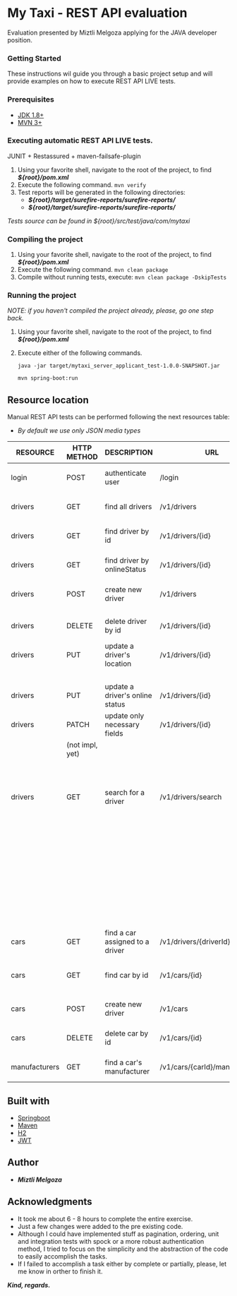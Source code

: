 # My Taxi - REST API evaluation

Evaluation presented by Miztli Melgoza applying for the JAVA developer position.

### Getting Started

These instructions wil guide you through a basic project setup and will provide examples on how to execute REST API LIVE tests.

### Prerequisites

- [JDK 1.8+](https://www.oracle.com/technetwork/java/javase/downloads/java-archive-javase8-2177648.html)
- [MVN 3+](https://maven.apache.org/download.cgi)

### Executing automatic REST API LIVE tests.
JUNIT + Restassured + maven-failsafe-plugin

1. Using your favorite shell, navigate to the root of the project, to find ***${root}/pom.xml*** 
2. Execute the following command. `mvn verify`
3. Test reports will be generated in the following directories:
    - ***${root}/target/surefire-reports/surefire-reports/***
    - ***${root}/target/surefire-reports/surefire-reports/***

*Tests source can be found in ${root}/src/test/java/com/mytaxi*

### Compiling the project
1. Using your favorite shell, navigate to the root of the project, to find ***${root}/pom.xml*** 
2. Execute the following command. `mvn clean package`
3. Compile without running tests, execute:  `mvn clean package -DskipTests`

### Running the project
*NOTE: if you haven't compiled the project already, please, go one step back.*
1. Using your favorite shell, navigate to the root of the project, to find ***${root}/pom.xml*** 
2. Execute either of the following commands. 
    
    ```java -jar target/mytaxi_server_applicant_test-1.0.0-SNAPSHOT.jar```

    ```mvn spring-boot:run```
## Resource location
Manual REST API tests can be performed following the next resources table:
* *By default we use only JSON media types*

| RESOURCE      | HTTP METHOD     | DESCRIPTION                     | URL                           |  HEADERS                      |  QUERY PARAMS                                | BODY   | SUCCESS              | FAILURE             |
| ------------- | --------------- | ------------------------------- | ----------------------------- | ----------------------------- | -------------------------------------------- | -------| -------------------- | ------------------- |
| login         | POST            | authenticate user               | /login                        | Authorization: Bearer {token} | -------------------------------------------- | ------ | HTTP.OK(200)         | HTTP.NOT_FOUND(404) |
| drivers       | GET             | find all drivers                | /v1/drivers                   | Authorization: Bearer {token} | -------------------------------------------- | ------ | HTTP.OK(200)         | HTTP.NOT_FOUND(404) |
| drivers       | GET             | find driver by id               | /v1/drivers/{id}              | Authorization: Bearer {token} | -------------------------------------------- | ------ | HTTP.OK(200)         | HTTP.NOT_FOUND(404) |
| drivers       | GET             | find driver by onlineStatus     | /v1/drivers/{id}              | Authorization: Bearer {token} | (String) onlineStatus={ONLINE, OFFLINE}      | ------ | HTTP.OK(200)         | HTTP.NOT_FOUND(404) |
| drivers       | POST            | create new driver               | /v1/drivers                   | Authorization: Bearer {token} | -------------------------------------------- | {"username":"Miztli Melgoza", "password":"abcd1234"} | HTTP.CREATED(201) | HTTP.CONFLICT(409) |
|               |                 |                                 |                               |                               |                                              |                          |              |                     |
| drivers       | DELETE          | delete driver by id             | /v1/drivers/{id}              | Authorization: Bearer {token} | -------------------------------------------- | ------ | HTTP.NO_CONTENT(204) | HTTP.NOT_FOUND(404) |
| drivers       | PUT             | update a driver's location      | /v1/drivers/{id}              | Authorization: Bearer {token} | (Float) longitude={x.y}                      | ------ | HTTP.NO_CONTENT(204) | HTTP.NOT_FOUND(404) |
|               |                 |                                 |                               |                               | (Float) latitude={-y.x}                      | ------ |                      |                     |
| drivers       | PUT             | update a driver's online status | /v1/drivers/{id}             | Authorization: Bearer {token} | (String) onlineStatus={ONLINE, OFFLINE}      | ------ | HTTP.NO_CONTENT(204) | HTTP.NOT_FOUND(404) |
| drivers       | PATCH           | update only necessary fields    | /v1/drivers/{id}              | Authorization: Bearer {token} | (String) onlineStatus={ONLINE, OFFLINE}      | ------ | HTTP.NO_CONTENT(204) | HTTP.NOT_FOUND(404) |
|               | (not impl, yet) |                                 |                               |                               | (Float) longitude={x.y}                      | ------ |                      |                     |
|               |                 |                                 |                               |                               | (Float) latitude={-y.x}                      | ------ |                      |                     |
|               |                 |                                 |                               |                               | (String) username={''}                       | ------ |                      |                     |
| drivers       | GET             | search for a driver             | /v1/drivers/search            | Authorization: Bearer {token} | (String) username={''}                       | ------ | HTTP.OK(200)         | HTTP.NOT_FOUND(404) |
|               |                 |                                 |                               |                               | (String) onlineStatus={ONLINE, OFFLINE}      | ------ |                      |                     |
|               |                 |                                 |                               |                               | (Integer) rating={x}                         | ------ |                      |                     |
|               |                 |                                 |                               |                               | (String) licensePlate={''}                   | ------ |                      |                     |
|               |                 |                                 |                               |                               | (Integer) seatCount={x}                      | ------ |                      |                     |
|               |                 |                                 |                               |                               | (String) engineType={ELECTRIC,GAS,HYBRID}    | ------ |                      |                     |
|               |                 |                                 |                               |                               | (Boolean) convertible={true, false}          | ------ |                      |                     |
|               |                 |                                 |                               |                               | (String) manufacturerName={}                 | ------ |                      |                     |
| cars          | GET             | find a car assigned to a driver | /v1/drivers/{driverId}/car    | Authorization: Bearer {token} |                                              | ------ | HTTP.OK(200)         | HTTP.NOT_FOUND(404) |
| cars          | GET             | find car by id                  | /v1/cars/{id}                 | Authorization: Bearer {token} | -------------------------------------------- | { "licensePlate":"MEHM", "convertible":true, "rating":9, "engineType":"HYBRID"} | HTTP.OK(200)         | HTTP.NOT_FOUND(404) |
| cars          | POST            | create new driver               | /v1/cars                      | Authorization: Bearer {token} | -------------------------------------------- | {"username":"Miztli Melgoza", "password":"abcd1234"} | HTTP.CREATED(201) | HTTP.CONFLICT(409) |
| cars          | DELETE          | delete car by id                | /v1/cars/{id}                 | Authorization: Bearer {token} | -------------------------------------------- | ---- - | HTTP.NO_CONTENT(204) | HTTP.NOT_FOUND(404) |
| manufacturers | GET             | find a car's manufacturer       | /v1/cars/{carId}/manufacturers| Authorization: Bearer {token} | -------------------------------------------- | ---- - | HTTP.OK(200)         | HTTP.NOT_FOUND(404) |

## Built with
- [Springboot](https://spring.io/projects/spring-boot)
- [Maven](https://maven.apache.org)
- [H2](http://www.h2database.com/html/main.html)
- [JWT](https://github.com/jwtk/jjwt)

## Author
- ***Miztli Melgoza***

## Acknowledgments
- It took me about 6 - 8 hours to complete the entire exercise.
- Just a few changes were added to the pre existing code.
- Although I could have implemented stuff as pagination, ordering, unit and integration tests with spock or a more robust authentication method, I tried to focus on the simplicity and the abstraction of the code to easily accomplish the tasks.
- If I failed to accomplish a task either by complete or partially, please, let me know in orther to finish it.

***Kind, regards.***